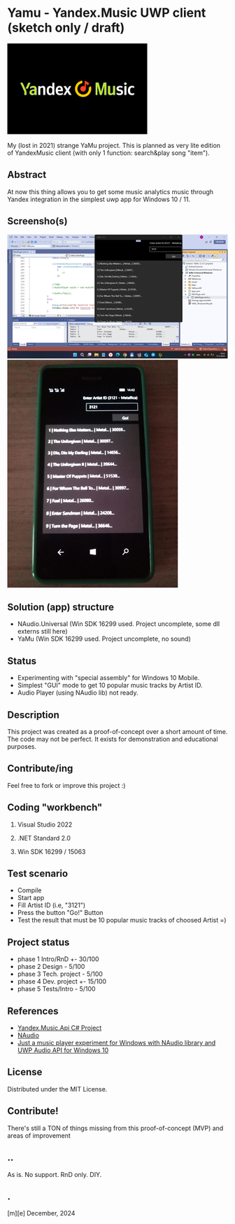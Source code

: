 # Yamu - Yandex.Music UWP client (sketch only / draft)
![logo](Images/ya-mu.png)

My (lost in 2021) strange YaMu project. This is planned as very lite edition of YandexMusic client (with only 1 function: search&play song "item").


## Abstract
At now this thing allows you to get some music analytics music through Yandex integration in the simplest uwp app for Windows 10 / 11.

## Screensho(s)
![Win11Lite](Images/shot01.png)
![W10M](Images/shot02.png)

## Solution (app) structure
- NAudio.Universal (Win SDK 16299 used. Project uncomplete, some dll externs still here)
- YaMu (Win SDK 16299 used. Project uncomplete, no sound)

## Status 
- Experimenting with "special assembly" for Windows 10 Mobile.
- Simplest "GUI" mode to get 10 popular music tracks by Artist ID. 
- Audio Player (using NAudio lib) not ready.

## Description
This project was created as a proof-of-concept over a short amount of time. 
The code may not be perfect. It exists for demonstration and educational purposes. 

## Contribute/ing
Feel free to fork or improve this project :)

## Coding "workbench"

1. Visual Studio 2022

2. .NET Standard 2.0

3. Win SDK 16299 / 15063

## Test scenario
- Compile
- Start app
- Fill Artist ID (i.e, "3121")
- Press the button "Go!" Button
- Test the result that must be 10 popular music tracks of choosed Artist =)
 

## Project status
- phase 1 Intro/RnD +- 30/100
- phase 2 Design - 5/100
- phase 3 Tech. project - 5/100
- phase 4 Dev. project  +- 15/100
- phase 5 Tests/Intro   - 5/100


## References
- [Yandex.Music.Api C# Project](https://github.com/Winster332/Yandex.Music.Api)
- [NAudio](https://github.com/naudio)
- [Just a music player experiment for Windows with NAudio library and UWP Audio API for Windows 10](https://github.com/ddasutein/SampleMusicPlayer)


## License
Distributed under the MIT License.


## Contribute!
There's still a TON of things missing from this proof-of-concept (MVP) and areas of improvement 

## ..
As is. No support. RnD only. DIY.

## .
[m][e] December, 2024

